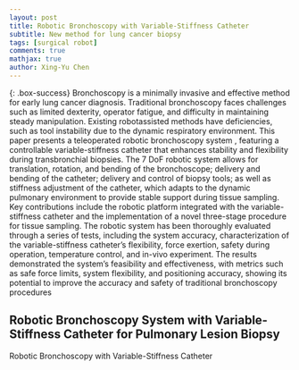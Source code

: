 ```yaml
---
layout: post
title: Robotic Bronchoscopy with Variable-Stiffness Catheter 
subtitle: New method for lung cancer biopsy
tags: [surgical robot]
comments: true
mathjax: true
author: Xing-Yu Chen
---
```


{: .box-success}
Bronchoscopy is a minimally invasive and effective method for early lung cancer diagnosis. Traditional bronchoscopy faces challenges such as limited dexterity, operator fatigue, and difficulty in maintaining steady manipulation. Existing robotassisted methods have deficiencies, such as tool instability due to the dynamic respiratory environment. This paper presents a teleoperated robotic bronchoscopy system , featuring a controllable variable-stiffness catheter that enhances stability and flexibility during transbronchial biopsies. The 7 DoF robotic system allows for translation, rotation, and bending of the bronchoscope; delivery and bending of the catheter; delivery and control of biopsy tools; as well as stiffness adjustment of the catheter, which adapts to the dynamic pulmonary environment to provide stable support during tissue sampling. Key contributions include the robotic platform integrated with the variable-stiffness catheter and the implementation of a novel three-stage procedure for tissue sampling. The robotic system has been thoroughly evaluated through a series of tests, including the system accuracy, characterization of the variable-stiffness catheter’s flexibility, force exertion, safety during operation, temperature control, and in-vivo experiment. The results demonstrated the system’s feasibility and effectiveness, with metrics such as safe force limits, system flexibility, and positioning accuracy, showing its potential to improve the accuracy and safety of traditional bronchoscopy procedures

## Robotic Bronchoscopy System with Variable-Stiffness Catheter for Pulmonary Lesion Biopsy



Robotic Bronchoscopy with Variable-Stiffness Catheter 